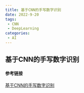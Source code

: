 ```yaml
---
title: 基于CNN的手写数字识别
date: 2022-9-20
tags:
 - CNN
 - DeepLearning
categories:
 - AI
---
```


## 基于CNN的手写数字识别

#### 参考链接

[基于CNN的手写数字识别](https://blog.csdn.net/qq_44961028/article/details/118074416)